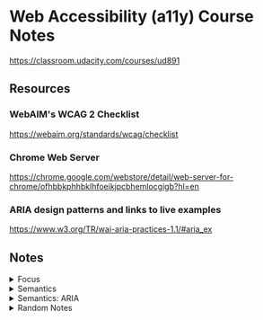 # Web Accessibility (a11y) Course Notes

<https://classroom.udacity.com/courses/ud891>

## Resources

### WebAIM's WCAG 2 Checklist

<https://webaim.org/standards/wcag/checklist>

### Chrome Web Server

<https://chrome.google.com/webstore/detail/web-server-for-chrome/ofhbbkphhbklhfoeikjpcbhemlocgigb?hl=en>

### ARIA design patterns and links to **live examples**

<https://www.w3.org/TR/wai-aria-practices-1.1/#aria_ex>

## Notes

<details>
<summary>Focus</summary>

### Focus

* DOM order = tab order -> so: place in logical order in the DOM, and avoid CSS that positions elements visually in a different order
* `tabindex="-1"` = not in tab order but can be focused with focus() in js = great for modals (`document.querySelector('#modal').focus()`)
* `tabindex="0"` = added to tab order (and can also be focused with focus() in js = useful for custom elements (e.g. custom `div` dropdown)
* tabindex > 0 is **NOT** recommended
* typically do **NOT** have to use tabindex for non-interative elements like headers (screen readers can read them)
  * exception: [SPA](https://en.wikipedia.org/wiki/Single-page_application)-like interaction menu anchor clicks -> good case for `tabindex="-1"` and `focus()` on a header that "appears" on the page
* skip links help switch device users: hidden links to jump to page content (for an example, visit <https://github.com/> and hit tab)
  * example: `<a href="#main-content-id" class="skip-link">Skip to main content</a>` and `.skip-link { position: absolute; top: -40px; } .skip-link:focus { top: 0; }`
* Helpful easy test: tab through page and see if things make sense, e.g. the focus order and focused item is shown.
  * In your browser's Console: `document.activeElement` gives you currently-focused item.
* [Lighthouse](https://chrome.google.com/webstore/detail/lighthouse/blipmdconlkpinefehnmjammfjpmpbjk?hl=en) Chrome extension -> unselect all except Accessibility to get an audit of the current page.
* Keyboard traps are usually bad but can be temporarily good: while a modal is open, and then return focus to last element when modal is closed. `firstTabStop.focus()`, `lastTabStop.focus()`, `focusedElementBeforeModal.focus()`

  * ```js
    var focusableElementsString = 'a[href], area[href], input:not([disabled]), select:not([disabled]), textarea:not([disabled]), button:not([disabled]), iframe, object, embed, [tabindex="0"], [contentediteable]';
    var focusableElements = modal.querySelectorAll(focusableElementsString);
    // convert NodeList to Array
    focusableElements = Array.prototype.slice.call(focusableElements);
    var firstTabStop = focusableElements[0];
    var lastTabStop = focusableElements[focusableElements.length - 1];
    ```

  * <https://classroom.udacity.com/courses/ud891/lessons/7962031279/concepts/79621414230923>

</details>

<details>
<summary>Semantics</summary>

### Semantics

* You can address diverse assistive technologies <- by expressing semantics programmatically <- by understand affordances.
* Affordances are like common conventions that users are used to. At the very least, they minimize training time to get used to.
* To express semantics programmatically: (as per AIM WCAG checklist)
  * **role** (example: "combo box")
  * **label/name** (example: "preferred seat type")
  * **value** (example: "no preference")
  * **state** (example: "collapsed")
  * (These *are* the affordances!)
* Accessibility tree <- DOM tree:
  * Pretty much the same.
  * Much of the DOM has implicit semantic meaning. (Example: `button` instead of `div`)
* `alt="description of the image in its context to provide the same experience"`. Tricky example: header logo is also link to home. Instead of `"Home"`, just do `"<Page name as shown in logo image>"`.
* `alt=""` = good if a description would be redundant in the image's context, but we also don't want the screen reader to read out the file name either. Tricky example: magnifying glass next to search field that already gets read out as a searchbox.
* Include meaningful headers in your web page! They give users of screen readers an easy way to quickly navigate your page.
* Don't go overboard with screen-reader-only headers.
* Make link text usable for screen reader shortcut lists:
  * Bad: "Learn more." (About what? Unclear in a list of link texts.)
  * Good: "Learn more about responsive layouts."
  * Better: "Responsive Layouts" (Turn the title into a link.)
* Example semantic HTML elements: `main`, `header`, `footer`, `nav`, `section` (usually has a h1/h2/... header in it), `article`, and `aside`.
  * You can simplify CSS to refer to `header` instead of `.header`, while also making the HTML more semantic for assistive tech users.
* Meaningful headings and link text, and good page structure.
* Don't try to control the experience a screen reader would have, since that can confuse users. E.g.: the tool has ways work around odd names, like spelling them out.

</details>

<details>
<summary>Semantics: ARIA</summary>

### Semantics: ARIA

* Built-in HTML Semantics Sometimes Isn't Enough
  * Dropdowns: currently no standard HTML element.
  * Another example: urgent user notification (`<div role="alert">Could not connect!</div>`)
* Example: `role="checkbox"` and then ALSO add `aria-checked="true"` and `aria-checked="false"` (ARIA HTML properties must be explicitly indicated. Good for custom elements.)
  * But you have to take care of a lot more.
  * Example: `this.el.setAttribute('role', 'checkbox');`
  * Example: `if (this.el.hasAttribute('checked')) { this.el.setAttribute('aria-checked', 'true'); }`
* Example: expandable tree: `role="tree"`, `role="group"`, `role="treeItem"`, `aria-expanded="true"`, `aria-expanded="false"`
* Example: `<button ... aria-label="Filter">`
* ARIA *only* modifies the accessibility tree. It does not:
  * modify element appearance.
  * modify element behaviour.
  * add focusability.
  * add keyboard event handling.

</details>

<details>
<summary>Random Notes</summary>

### Random Notes

* https://developer.mozilla.org/en-US/docs/Tools/Web_Console/The_command_line_interpreter#Helper_commands
  * In web dev console: `$('h1')` = `document.querySelector('h1')`
  * In web dev console: `$$('h1,h2,h3')` = `document.querySelectorAll('h1,h2,h3')` but returns an array instead of a NodeList.

</details>
